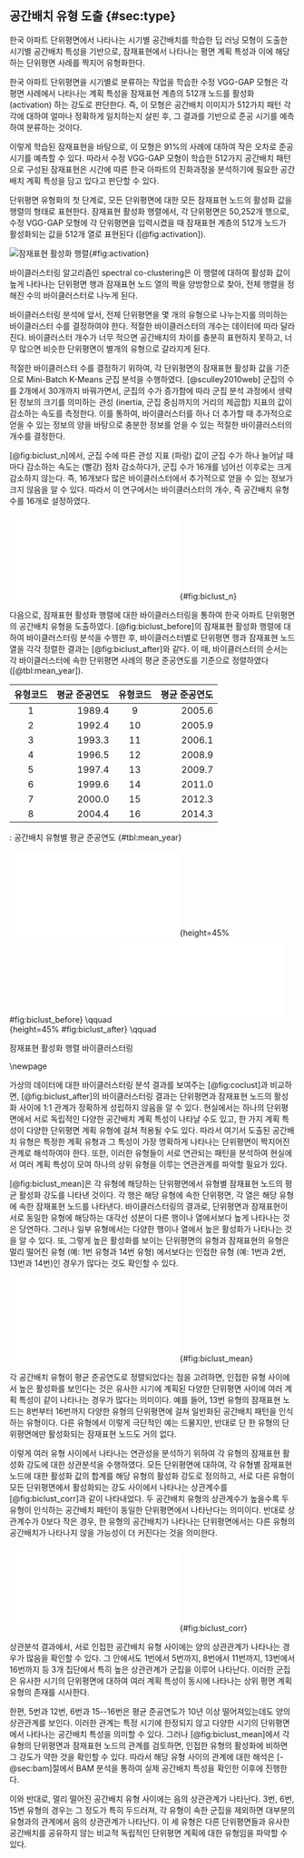 ## 공간배치 유형 도출 {#sec:type}

한국 아파트 단위평면에서 나타나는
시기별 공간배치를 학습한 딥 러닝 모형이 도출한
시기별 공간배치 특성을 기반으로,
잠재표현에서 나타나는 평면 계획 특성과
이에 해당하는 단위평면 사례를 짝지어 유형화한다.

한국 아파트 단위평면을 시기별로 분류하는 작업을 학습한
수정 VGG-GAP 모형은
각 평면 사례에서 나타나는 계획 특성을
잠재표현 계층의
512개 노드를 활성화 (activation) 하는 강도로 판단한다.
즉, 이 모형은 공간배치 이미지가
512가지 패턴 각각에 대하여 얼마나 정확하게 일치하는지 살핀 후,
그 결과를 기반으로 준공 시기를 예측하여 분류하는 것이다.

이렇게 학습된 잠재표현을 바탕으로,
이 모형은 91%의 사례에 대하여 작은 오차로 준공 시기를 예측할 수 있다.
따라서 수정 VGG-GAP 모형이 학습한
512가지 공간배치 패턴으로 구성된 잠재표현은
시간에 따른 한국 아파트의 진화과정을 분석하기에 필요한
공간배치 계획 특성을 담고 있다고 판단할 수 있다.

단위평면 유형화의 첫 단계로,
모든 단위평면에 대한 모든 잠재표현 노드의 활성화 값을
행렬의 형태로 표현한다.
잠재표현 활성화 행렬에서,
각 단위평면은 50,252개 행으로,
수정 VGG-GAP 모형에 각 단위평면을 입력시켰을 때
잠재표현 계층의 512개 노드가 활성화되는 값을
512개 열로 표현된다
([@fig:activation]).

![잠재표현 활성화 행렬](vgg_activation.png){#fig:activation}

바이클러스터링 알고리즘인 spectral co-clustering은
이 행렬에 대하여
활성화 값이 높게 나타나는
단위평면 행과 잠재표현 노드 열의 짝을
양방향으로 찾아,
전체 행렬을 정해진 수의 바이클러스터로 나누게 된다.

바이클러스터링 분석에 앞서,
전체 단위평면을 몇 개의 유형으로 나누는지를 의미하는
바이클러스터 수를 결정하여야 한다.
적절한 바이클러스터의 개수는 데이터에 따라 달라진다.
바이클러스터 개수가
너무 적으면 공간배치의 차이를 충분히 표현하지 못하고,
너무 많으면 비슷한 단위평면이 별개의 유형으로 갈라지게 된다.

적절한 바이클러스터 수를 결정하기 위하여,
각 단위평면의 잠재표현 활성화 값을 기준으로
Mini-Batch K-Means 군집 분석을 수행하였다.
[@sculley2010web]
군집의 수를 2개에서 30개까지 바꿔가면서,
군집의 수가 증가함에 따라
군집 분석 과정에서 생략된 정보의 크기를 의미하는
관성 (inertia, 군집 중심까지의 거리의 제곱합) 지표의 값이
감소하는 속도를 측정한다.
이를 통하여,
바이클러스터를 하나 더 추가할 때
추가적으로 얻을 수 있는 정보의 양을 바탕으로
충분한 정보를 얻을 수 있는 적절한 바이클러스터의 개수를 결정한다.

[@fig:biclust_n]에서,
군집 수에 따른 관성 지표 (파랑) 값이
군집 수가 하나 늘어날 때마다 감소하는 속도는 (빨강)
점차 감소하다가,
군집 수가 16개를 넘어선 이후로는
크게 감소하지 않는다.
즉, 16개보다 많은 바이클러스터에서
추가적으로 얻을 수 있는 정보가 크지 않음을 알 수 있다.
따라서 이 연구에서는 바이클러스터의 개수,
즉 공간배치 유형 수를 16개로 설정하였다.

![바이클러스터 수 결정](biclust_n.pdf){#fig:biclust_n}

다음으로,
잠재표현 활성화 행렬에 대한 바이클러스터링을 통하여
한국 아파트 단위평면의 공간배치 유형을 도출하였다.
[@fig:biclust_before]의 잠재표현 활성화 행렬에 대하여
바이클러스터링 분석을 수행한 후,
바이클러스터별로 단위평면 행과 잠재표현 노드 열을 각각 정렬한 결과는
[@fig:biclust_after]와 같다.
이 때,
바이클러스터의 순서는
각 바이클러스터에 속한 단위평면 사례의 평균 준공연도를 기준으로
정렬하였다 ([@tbl:mean_year]).

|유형코드|평균 준공연도|유형코드|평균 준공연도
|:---:|----------:|:---:|----------:
|1       | 1989.4      |9       | 2005.6
|2       | 1992.4      |10      | 2005.9
|3       | 1993.3      |11      | 2006.1
|4       | 1996.5      |12      | 2008.9
|5       | 1997.4      |13      | 2009.7
|6       | 1999.6      |14      | 2011.0
|7       | 2000.0      |15      | 2012.3
|8       | 2004.4      |16      | 2014.3

: 공간배치 유형별 평균 준공연도 {#tbl:mean_year}

<div id="fig:biclust">

![잠재표현 활성화 행렬](biclust_before.pdf){height=45% #fig:biclust_before} \qquad
![시기별 바이클러스터 기준 정렬](biclust_after.pdf){height=45%  #fig:biclust_after} \qquad

잠재표현 활성화 행렬 바이클러스터링
</div>

\newpage

가상의 데이터에 대한 바이클러스터링 분석 결과를 보여주는
[@fig:coclust]과 비교하면,
[@fig:biclust_after]의 바이클러스터링 결과는
단위평면과 잠재표현 노드의 활성화 사이에
1:1 관계가 정확하게 성립하지 않음을 알 수 있다.
현실에서는 하나의 단위평면에서
서로 독립적인 다양한 공간배치 계획 특성이 나타날 수도 있고,
한 가지 계획 특성이 다양한 단위평면 계획 유형에 걸쳐 적용될 수도 있다.
따라서 여기서 도출된 공간배치 유형은
특정한 계획 유형과
그 특성이 가장 명확하게 나타나는 단위평면이
짝지어진 관계로 해석하여야 한다.
또한, 이러한 유형들이 서로 연관되는 패턴을 분석하여
현실에서 여러 계획 특성이 모여
하나의 상위 유형을 이루는 연관관계를 파악할 필요가 있다.

[@fig:biclust_mean]은
각 유형에 해당하는 단위평면에서
유형별 잠재표현 노드의 평균 활성화 강도를 나타낸 것이다.
각 행은 해당 유형에 속한 단위평면,
각 열은 해당 유형에 속한 잠재표현 노드를 나타낸다.
바이클러스터링의 결과로,
단위평면과 잠재표현이 서로 동일한 유형에 해당하는
대각선 성분이 다른 행이나 열에서보다 높게 나타나는 것은 당연하다.
그러나 일부 유형에서는
다양한 행이나 열에서 높은 활성화가 나타나는 것을 알 수 있다.
또, 그렇게
높은 활성화를 보이는 단위평면의 유형과 잠재표현의 유형은
멀리 떨어진 유형 (예: 1번 유형과 14번 유형) 에서보다는
인접한 유형 (예: 1번과 2번, 13번과 14번)인 경우가 많다는 것도
확인할 수 있다.

![공간배치 유형별 평균 활성화](biclust_mean.pdf){#fig:biclust_mean}

각 공간배치 유형이 평균 준공연도로 정렬되었다는 점을 고려하면,
인접한 유형 사이에서 높은 활성화를 보인다는 것은
유사한 시기에 계획된 다양한 단위평면 사이에
여러 계획 특성이 같이 나타나는 경우가 많다는 의미이다.
예를 들어,
13번 유형의 잠재표현 노드는
8번부터 16번까지 다양한 유형의 단위평면에 걸쳐
일반화된 공간배치 패턴을 인식하는 유형이다.
다른 유형에서 이렇게 극단적인 예는 드물지만,
반대로 단 한 유형의 단위평면에만 활성화되는 잠재표현 노드도 거의 없다.

이렇게 여러 유형 사이에서 나타나는 연관성을 분석하기 위하여
각 유형의 잠재표현 활성화 강도에 대한 상관분석을 수행하였다.
모든 단위평면에 대하여,
각 유형별 잠재표현 노드에 대한 활성화 값의 합계를
해당 유형의 활성화 강도로 정의하고,
서로 다른 유형이 모든 단위평면에서 활성화되는 강도 사이에서 나타나는
상관계수를 [@fig:biclust_corr]과 같이 나타내었다.
두 공간배치 유형의 상관계수가 높을수록
두 유형이 인식하는 공간배치 패턴이 동일한 단위평면에서 나타난다는 의미이다.
반대로 상관계수가 0보다 작은 경우,
한 유형의 공간배치가 나타나는 단위평면에서는
다른 유형의 공간배치가 나타나지 않을 가능성이 더 커진다는 것을 의미한다.

![공간배치 유형간 상관분석](biclust_corr.pdf){#fig:biclust_corr}

상관분석 결과에서,
서로 인접한 공간배치 유형 사이에는
양의 상관관계가 나타나는 경우가 많음을 확인할 수 있다.
그 안에서도
1번에서 5번까지, 8번에서 11번까지, 13번에서 16번까지 등
3개 집단에서 특히 높은 상관관계가 군집을 이루어 나타난다.
이러한 군집은 유사한 시기의 단위평면에 대하여
여러 계획 특성이 동시에 나타나는
상위 평면 계획 유형의 존재를 시사한다.

한편,
5번과 12번, 6번과 15--16번은
평균 준공연도가 10년 이상 떨어져있는데도
양의 상관관계를 보인다.
이러한 관계는 특정 시기에 한정되지 않고
다양한 시기의 단위평면에서 나타나는 공간배치 특성을 의미할 수 있다.
그러나 [@fig:biclust_mean]에서 각 유형의 단위평면과 잠재표현 노드의 관계를 검토하면,
인접한 유형의 활성화에 비하면 그 강도가 약한 것을 확인할 수 있다.
따라서 해당 유형 사이의 관계에 대한 해석은
[-@sec:bam]절에서 BAM 분석을 통하여 실제 공간배치 특성을 확인한 이후에 진행한다.

이와 반대로,
멀리 떨어진 공간배치 유형 사이에는
음의 상관관계가 나타난다.
3번, 6번, 15번 유형의 경우는
그 정도가 특히 두드러져,
각 유형이 속한 군집을 제외하면
대부분의 유형과의 관계에서 음의 상관관계가 나타난다.
이 세 유형은 다른 단위평면들과 유사한 공간배치를 공유하지 않는
비교적 독립적인 단위평면 계획에 대한 유형임을 파악할 수 있다.
